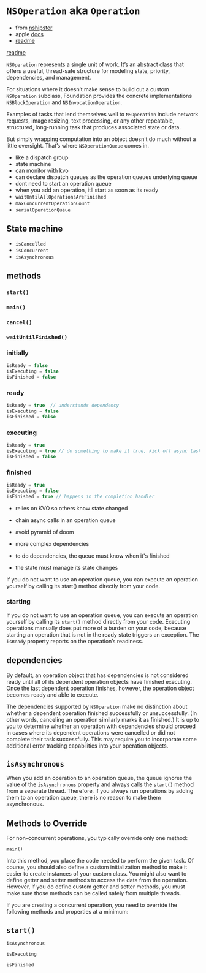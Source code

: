 # `NSOperation` aka `Operation`

* from [nshipster](http://nshipster.com/nsoperation/)
* apple [docs](https://developer.apple.com/documentation/foundation/operation)
* [readme](https://www.raywenderlich.com/190008/operation-and-operationqueue-tutorial-in-swift)

[readme](https://agostini.tech/2017/07/30/understanding-operation-and-operationqueue-in-swift/)

`NSOperation` represents a single unit of work. It’s an abstract class that offers
a useful, thread-safe structure for modeling state, priority, dependencies, and
management.

For situations where it doesn’t make sense to build out a custom `NSOperation`
subclass, Foundation provides the concrete implementations `NSBlockOperation` and
`NSInvocationOperation`.

Examples of tasks that lend themselves well to `NSOperation` include network
requests, image resizing, text processing, or any other repeatable, structured,
long-running task that produces associated state or data.

But simply wrapping computation into an object doesn’t do much without a little
oversight. That’s where `NSOperationQueue` comes in.


* like a dispatch group
* state machine
* can monitor with kvo
* can declare dispatch queues as the operation queues underlying queue
* dont need to start an operation queue
* when you add an operation, itll start as soon as its ready
* `waitUntilAllOperationsAreFinished`
* `maxConcurrentOperationCount`
* `serialOperationQueue`

## State machine
* `isCancelled`
* `isConcurrent`
* `isAsynchronous`


## methods

### `start()`

### `main()`

### `cancel()`

### `waitUntilFinished()`

### initially
```swift
isReady = false
isExecuting = false
isFinished = false
```

### ready
```swift
isReady = true  // understands dependency
isExecuting = false
isFinished = false
```

### executing
```swift
isReady = true  
isExecuting = true // do something to make it true, kick off async task
isFinished = false
```

### finished
```swift
isReady = true
isExecuting = false
isFinished = true // happens in the completion handler
```

* relies on KVO so others know state changed
* chain async calls in an operation queue
* avoid pyramid of doom
* more complex dependencies

* to do dependencies, the queue must know when it's finished
* the state must manage its state changes


If you do not want to use an operation queue, you can execute an operation yourself by calling its start() method directly from your code.

### starting

If you do not want to use an operation queue, you can execute an operation
yourself by calling its `start()` method directly from your code. Executing
operations manually does put more of a burden on your code, because starting an
operation that is not in the ready state triggers an exception. The `isReady`
property reports on the operation’s readiness.


## dependencies
By default, an operation object that has dependencies is not considered ready
until all of its dependent operation objects have finished executing. Once the
last dependent operation finishes, however, the operation object becomes ready
and able to execute.

The dependencies supported by `NSOperation` make no distinction about whether a
dependent operation finished successfully or unsuccessfully. (In other words,
canceling an operation similarly marks it as finished.) It is up to you to
determine whether an operation with dependencies should proceed in cases where
its dependent operations were cancelled or did not complete their task
successfully. This may require you to incorporate some additional error tracking
capabilities into your operation objects.


## `isAsynchronous`
When you add an operation to an operation queue, the queue ignores the value of
the `isAsynchronous` property and always calls the `start()` method from a separate
thread. Therefore, if you always run operations by adding them to an operation
queue, there is no reason to make them asynchronous.


## Methods to Override

For non-concurrent operations, you typically override only one method:

`main()`

Into this method, you place the code needed to perform the given task. Of
course, you should also define a custom initialization method to make it easier
to create instances of your custom class. You might also want to define getter
and setter methods to access the data from the operation. However, if you do
define custom getter and setter methods, you must make sure those methods can be
called safely from multiple threads.

If you are creating a concurrent operation, you need to override the following
methods and properties at a minimum:

## `start()`

`isAsynchronous`

`isExecuting`

`isFinished`
